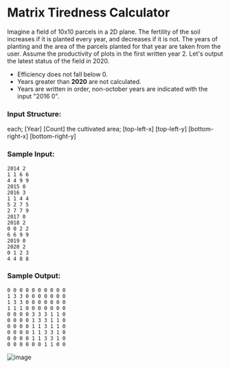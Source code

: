 # Matrix Tiredness Calculator

Imagine a field of 10x10 parcels in a 2D plane. The fertility of the soil increases if it is planted every year, and decreases if it is not. The years of planting and the area of the parcels planted for that year are taken from the user. Assume the productivity of plots in the first written year 2. Let's output the latest status of the field in 2020.

- Efficiency does not fall below 0.
- Years greater than **2020** are not calculated.
- Years are written in order, non-october years are indicated with the input "2016 0".

### Input Structure:
each; [Year] [Count]
the cultivated area; [top-left-x] [top-left-y] [bottom-right-x] [bottom-right-y]

### Sample Input:
```
2014 2
1 1 6 6
4 4 9 9
2015 0
2016 3
1 1 4 4
5 2 7 5
2 7 7 9
2017 0
2018 2
0 0 2 2
6 6 9 9
2019 0
2020 2
0 1 2 3
4 4 8 8
```

### Sample Output:
```
0 0 0 0 0 0 0 0 0 0
1 3 3 0 0 0 0 0 0 0
1 3 3 0 0 0 0 0 0 0
1 1 1 0 0 0 0 0 0 0
0 0 0 0 3 3 3 1 1 0
0 0 0 0 1 3 3 1 1 0
0 0 0 0 1 1 3 1 1 0
0 0 0 0 1 1 3 3 1 0
0 0 0 0 1 1 3 3 1 0
0 0 0 0 0 0 1 1 0 0
```

![image](https://user-images.githubusercontent.com/54783062/170573461-ec3b747f-79da-4f63-adac-9edab23ca198.png)